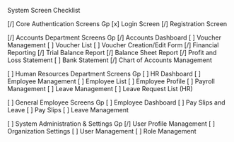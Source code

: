 System Screen Checklist

[/] Core Authentication Screens Gp
[x] Login Screen
[/] Registration Screen

[/] Accounts Department Screens Gp
[/] Accounts Dashboard
[ ] Voucher Management
[ ] Voucher List
[ ] Voucher Creation/Edit Form
[/] Financial Reporting
[/] Trial Balance Report
[/] Balance Sheet Report
[/] Profit and Loss Statement
[ ] Bank Statement
[/] Chart of Accounts Management

[ ] Human Resources Department Screens Gp
[ ] HR Dashboard
[ ] Employee Management
[ ] Employee List
[ ] Employee Profile
[ ] Payroll Management
[ ] Leave Management
[ ] Leave Request List (HR)

[ ] General Employee Screens Gp
[ ] Employee Dashboard
[ ] Pay Slips and Leave
[ ] Pay Slips
[ ] Leave Management

[ ] System Administration & Settings Gp
[/] User Profile Management
[ ] Organization Settings
[ ] User Management
[ ] Role Management
